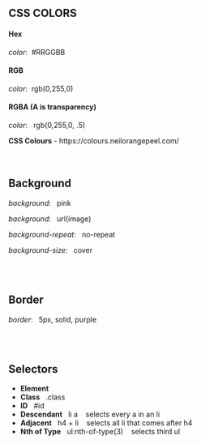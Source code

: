 <h2>CSS COLORS</h2>
<h4>Hex</h4>
<p>
  <em>color</em>:&nbsp;  #RRGGBB
</p>
<h4>RGB</h4>
<p>
  <em>color</em>:&nbsp;  rgb(0,255,0)
</p>
<h4>RGBA (A is transparency)</h4>
<p>
  <em>color</em>: &nbsp; rgb(0,255,0, .5)
</p>
<strong>CSS Colours</strong> - https://colours.neilorangepeel.com/
<br>
<br>
<br>
<h2>Background</h2>
<p><em>background</em>: &nbsp; pink<br></p>
<p><em>background</em>: &nbsp;  url(image)<br></p>
<p><em>background-repeat</em>: &nbsp;  no-repeat <br></p>
<p><em>background-size</em>: &nbsp;  cover <br></p>
<br>
<br>
<h2>Border</h2>
<p><em>border</em>: &nbsp; 5px, solid, purple<br></p>
<br>
<br>
<h2>Selectors</h2>
<ul>
  <li><strong>Element</strong></li>
  <li><strong>Class</strong>&nbsp;&nbsp; .class</li>
  <li><strong>ID</strong>&nbsp;&nbsp; #id</li>
  <li><strong>Descendant</strong>&nbsp;&nbsp; li a &nbsp;&nbsp; selects every a in an li</li>
  <li><strong>Adjacent</strong>&nbsp;&nbsp; h4 + li &nbsp;&nbsp; selects all li that comes after h4</li>
  <li><strong>Nth of Type</strong>&nbsp;&nbsp; ul:nth-of-type(3) &nbsp;&nbsp; selects third ul</li>
</ul>


